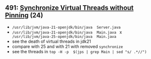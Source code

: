 ## 491: [Synchronize Virtual Threads without Pinning](https://openjdk.org/jeps/491) (24)

 * `/usr/lib/jvm/java-21-openjdk/bin/java  Server.java `
 * `/usr/lib/jvm/java-21-openjdk/bin/java  Main.java ` x ` /usr/lib/jvm/java-25-openjdk/bin/java  Main.java`
 * see the death of virtual threads in jdk21
 * compare with 25 and with 21 with removed `synchronize`
 * see the threads in `top -H -p  $(jps | grep Main | sed "s/ .*//")`




